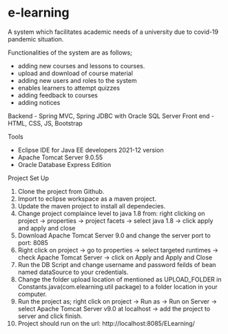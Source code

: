 # e-learning

A system which facilitates academic needs of a university due to covid-19 pandemic situation.

Functionalities of the system are as follows;
* adding new courses and lessons to courses.
* upload and download of course material
* adding new users and roles to the system
* enables learners to attempt quizzes
* adding feedback to courses
* adding notices

Backend   -  Spring MVC, Spring JDBC with Oracle SQL Server
Front end - HTML, CSS, JS, Bootstrap

Tools
* Eclipse IDE for Java EE developers  2021-12 version
* Apache Tomcat Server 9.0.55
* Oracle Database Express Edition

Project Set Up

1. Clone the project from Github.
2. Import to eclipse workspace as a maven project.
3. Update the maven project to install all dependecies.
4. Change project complaince level to java 1.8 from: right clicking on project -> properties -> project facets -> select java 1.8 -> click apply and apply and close
5. Download Apache Tomcat Server 9.0 and change the server port to port: 8085
6. Right click on project -> go to properties -> select targeted runtimes -> check Apache Tomcat Server -> click on Apply and Apply and Close
7. Run the DB Script and change username and password feilds of bean named dataSource to your credentials.
8. Change the folder upload location of mentioned as UPLOAD_FOLDER in Constants.java(com.elearning.util package) to a folder location in your computer.
9. Run the project as;
    right click on project -> Run as -> Run on Server -> select Apache Tomcat Server v9.0 at localhost -> add the project to server and click finish.
10. Project should run on the url: http://localhost:8085/ELearning/


